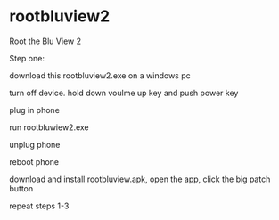 # rootbluview2
Root the Blu View 2

Step one:

download this rootbluview2.exe on a windows pc

turn off device. hold down voulme up key and push power key

plug in phone

run rootbluwiew2.exe

unplug phone

reboot phone

download and install rootbluview.apk, open the app, click the big patch button

repeat steps 1-3
